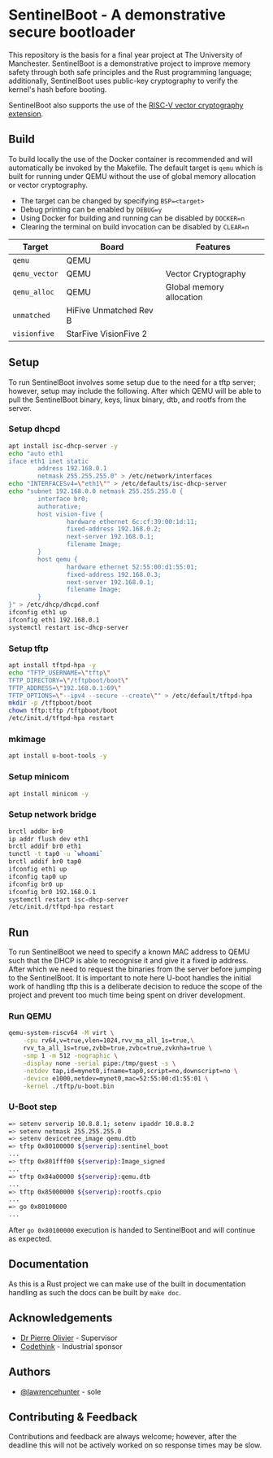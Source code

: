 
# SentinelBoot - A demonstrative secure bootloader

This repository is the basis for a final year project at The University of Manchester. SentinelBoot is a demonstrative project to improve memory safety through both safe principles and the Rust programming language; additionally, SentinelBoot uses public-key cryptography to verify the kernel's hash before booting.

SentinelBoot also supports the use of the [RISC-V vector cryptography extension](https://github.com/riscv/riscv-crypto).


## Build

To build locally the use of the Docker container is recommended and will automatically be invoked by the Makefile. The default target is `qemu` which is built for running under QEMU without the use of global memory allocation or vector cryptography.

- The target can be changed by specifying `BSP=<target>`
- Debug printing can be enabled by `DEBUG=y`
- Using Docker for building and running can be disabled by `DOCKER=n`
- Clearing the terminal on build invocation can be disabled by `CLEAR=n`

| Target        | Board                  | Features                 |
|---------------|------------------------|--------------------------|
| `qemu`        | QEMU                   |                          |
| `qemu_vector` | QEMU                   | Vector Cryptography      |
| `qemu_alloc`  | QEMU                   | Global memory allocation |
| `unmatched`   | HiFive Unmatched Rev B |                          |
| `visionfive`  | StarFive VisionFive 2  |                          |

## Setup

To run SentinelBoot involves some setup due to the need for a tftp server; however, setup may include the following. After which QEMU will be able to pull the SentinelBoot binary, keys, linux binary, dtb, and rootfs from the server.

### Setup dhcpd
```bash
apt install isc-dhcp-server -y
echo "auto eth1
iface eth1 inet static
        address 192.168.0.1
        netmask 255.255.255.0" > /etc/network/interfaces
echo "INTERFACESv4=\"eth1\"" > /etc/defaults/isc-dhcp-server
echo "subnet 192.168.0.0 netmask 255.255.255.0 {
        interface br0;
        authorative;
        host vision-five {
                hardware ethernet 6c:cf:39:00:1d:11;
                fixed-address 192.168.0.2;
                next-server 192.168.0.1;
                filename Image;
        }
        host qemu {
                hardware ethernet 52:55:00:d1:55:01;
                fixed-address 192.168.0.3;
                next-server 192.168.0.1;
                filename Image;
        }
}" > /etc/dhcp/dhcpd.conf
ifconfig eth1 up
ifconfig eth1 192.168.0.1
systemctl restart isc-dhcp-server
```

### Setup tftp
```bash
apt install tftpd-hpa -y
echo "TFTP_USERNAME=\"tftp\"
TFTP_DIRECTORY=\"/tftpboot/boot\"
TFTP_ADDRESS=\"192.168.0.1:69\"
TFTP_OPTIONS=\"--ipv4 --secure --create\"" > /etc/default/tftpd-hpa
mkdir -p /tftpboot/boot
chown tftp:tftp /tftpboot/boot
/etc/init.d/tftpd-hpa restart
```

### mkimage
```bash
apt install u-boot-tools -y
```

### Setup minicom
```bash
apt install minicom -y
```

### Setup network bridge
```bash
brctl addbr br0
ip addr flush dev eth1
brctl addif br0 eth1
tunctl -t tap0 -u `whoami`
brctl addif br0 tap0
ifconfig eth1 up
ifconfig tap0 up
ifconfig br0 up
ifconfig br0 192.168.0.1
systemctl restart isc-dhcp-server
/etc/init.d/tftpd-hpa restart
```
## Run

To run SentinelBoot we need to specify a known MAC address to QEMU such that the DHCP is able to recognise it and give it a fixed ip address. After which we need to request the binaries from the server before jumping to the SentinelBoot. It is important to note here U-boot handles the initial work of handling tftp this is a deliberate decision to reduce the scope of the project and prevent too much time being spent on driver development.

### Run QEMU
```bash
qemu-system-riscv64 -M virt \
	-cpu rv64,v=true,vlen=1024,rvv_ma_all_1s=true,\
    rvv_ta_all_1s=true,zvbb=true,zvbc=true,zvknha=true \
	-smp 1 -m 512 -nographic \
	-display none -serial pipe:/tmp/guest -s \
	-netdev tap,id=mynet0,ifname=tap0,script=no,downscript=no \
	-device e1000,netdev=mynet0,mac=52:55:00:d1:55:01 \
	-kernel ./tftp/u-boot.bin
```

### U-Boot step
```bash
=> setenv serverip 10.8.8.1; setenv ipaddr 10.8.8.2
=> setenv netmask 255.255.255.0
=> setenv devicetree_image qemu.dtb
=> tftp 0x80100000 ${serverip}:sentinel_boot
...
=> tftp 0x801fff00 ${serverip}:Image_signed
...
=> tftp 0x84a00000 ${serverip}:qemu.dtb
...
=> tftp 0x85000000 ${serverip}:rootfs.cpio
...
=> go 0x80100000
...
```
After `go 0x80100000` execution is handed to SentinelBoot and will continue as expected.
## Documentation

As this is a Rust project we can make use of the built in documentation handling as such the docs can be built by `make doc`.


## Acknowledgements

 - [Dr Pierre Olivier](https://research.manchester.ac.uk/en/persons/pierre.olivier) - Supervisor
 - [Codethink](https://www.codethink.co.uk) - Industrial sponsor

## Authors

- [@lawrencehunter](https://www.github.com/lawrencehunter) - sole


## Contributing & Feedback

Contributions and feedback are always welcome; however, after the deadline this will not be actively worked on so response times may be slow.
